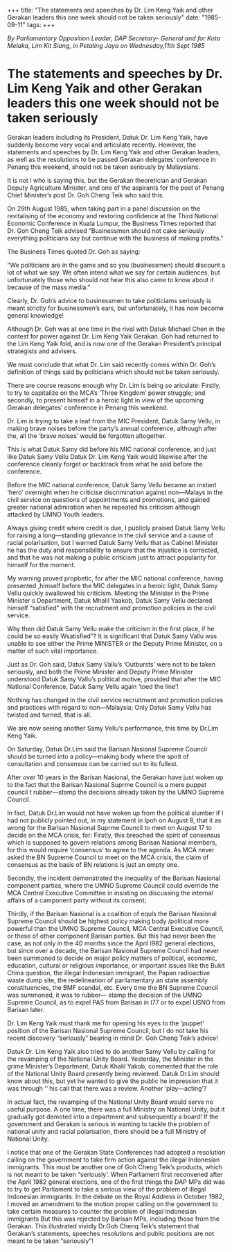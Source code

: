 +++ 
title: "The statements and speeches by Dr. Lim Keng Yaik and other Gerakan leaders this one week should not be taken seriously"
date: "1985-09-11"
tags:
+++

_By Parliamentary Opposition Leader, DAP Secretary- General and for Kota Melaka, Lim Kit Siang, in Petaling Jaya on Wednesday,11th Sept 1985_

# The statements and speeches by Dr. Lim Keng Yaik and other Gerakan leaders this one week should not be taken seriously

Gerakan leaders including its President, Datuk Dr. Lim Keng Yaik, have suddenly become very vocal and articulate recently. However, the statements and speeches by Dr. Lim Keng Yaik and other Gerakan leaders, as well as the resolutions to be passed Gerakan delegates’ conference in Penang this weekend, should not be taken seriously by Malaysians.</u>

It is not I who is saying this, but the Gerakan theoretician and Gerakan Deputy Agriculture Minister, and one of the aspirants for the post of Penang Chief Minister’s post Dr. Goh Cheng Teik who said this.

On 29th August 1985, when taking part in a panel discussion on the revitalising of the economy and restoring confidence at the Third National Economic Conference in Kuala Lumpur, the Business Times reported that Dr. Goh Cheng Teik advised “Businessmen should not cake seriously everything politicians say but continue with the business of making profits.”

The Business Times quoted Dr. Goh as saying:

“We politicians are in the game and so you (businessmen) should discount a lot of what we say. We often intend what we say for certain audiences, but unfortunately those who should not hear this also came to know about it because of the mass media.” 

Clearly, Dr. Goh’s advice to businessmen to take politiciams seriously is meant strictly for businessmen’s ears, but unfortunately, it has now become general knowledge!

Although Dr. Goh was at one time in the rival with Datuk Michael Chen in the contest for power against Dr. Lim Keng Yaik Gerakan. Goh had returned to the Lim Keng Yaik fold, and is now one of the Gerakan President’s principal strategists and advisers.

We must conclude that what Dr. Lim said recently comes within Dr. Goh’s definition of things said by politicians which should not be taken seriously.

There are course reasons enough why Dr. Lim is being so ariculate: Firstly, to try to capitalize on the MCA’s ‘Three Kingdom’ power struggle; and secondly, to present himself in a heroic light in view of the upcoming Gerakan delegates’ conference in Penang this weekend. 

Dr. Lim is trying to take a leaf from the MIC President, Datuk Samy Vellu, in making brave noises before the party’s annual conference, although after the, all the ‘brave noises’ would be forgotten altogether.

This is what Datuk Samy did before his MIC national conference, and just like Datuk Samy Vellu Datuk Dr. Lim Keng Yaik would likewise after the conference cleanly forget or backtrack from what he said before the conference.

Before the MIC national conference, Datuk Samy Vellu became an instant ‘hero’ overnight when he criticise discrimination against non—Malays in the civil service on questions of appointments and promotions, and gained greater national admiration when he repeated his criticism although attacked by UMNO Youth leaders.

Always giving credit where credit is due, I publicly praised Datuk Samy Vellu for raising a long—standing grievance in the civil service and a cause of racial polarisation, but I warned Datuk Samy Vellu that as Cabinet Minister he has the duty and responsibility to ensure that the injustice is corrected, and that he was not making a public criticism just to attract popularity for himself for the moment.

My warning proved propbetic, for after the MIC national conference, having presented ,himself before the MIC delegates in a heroic light, Datuk Samy Vellu quickly swallowed his criticism. Meeting the Minister in the Prime Minister s Department, Datuk Mhalil Yaakob, Datuk Samy Vellu declared himself “satisfied” with the recruitment and promotion policies in the civil service.

Why then did Datuk Samy Vellu make the criticism in the first place, if he could be so easily Wsatisfied”? It is significant that Datuk Samy Vallu was unable to see either the Prime MINISTER or the Deputy Prime Minister, on a matter of such vital importance. 

Just as Dr. Goh said, Datuk Samy Vallu’s ‘Outbursts’ were not to be taken seriously, and both the Prime Minister and Deputy Prime Minister understood Datuk Samy Vallu’s political motive, provided that after the MIC National Conference, Datuk Samy Vellu again ‘toed the line’!

Nothing has changed in the civil service recruitment and promotion policies and practices with regard to non—Malaysia; Only Datuk Samy Vellu has twisted and turned, that is all.

We are now seeing another Samy Vellu’s performance, this time by Dr.Lim Keng Yaik.

On Saturday, Datuk Dr.Lim said the Barisan Nasional Supreme Council should be turned into a policy—making body where the spirit of consultation and consensus can be carried out to its fullest.

After over 10 years in the Barisan Nasional, the Gerakan have just woken up to the fact that the Barisan Nasional Suprme Council is a mere puppet council t rubber—stamp the decisions already taken by the UMNO Supreme Council.

In fact, Datuk Dr.Lim would not have woken up from the political slumber if I had not publicly pointed out, in my statement in Ipoh on August 8, that it as wrong for the Barisan Nasional Suprme Council to meet on August 17 to decide on the MCA crisis, for: 
Firstly, this breached the spirit of consensus which is supposed to govern relations among Barisan Nasional members, for this would require ‘consensus’ to agree to the agenda. As MCA never asked the BN Supreme Council to meet on the MCA crisis, the claim of consensus as the basis of BN relations is just an empty one.

Secondly, the incident demonstrated the  inequality of the Barisan Nasional component parties, where the UMNO Supreme Council could override the MCA Central Executive Committee in insisting on discussing the internal affairs of a camponent party without its consent;

Thirdly, if the Barisan Nasional is a coalition of equls the Barisan Nasional Supreme Council should be highest policy making body /political more powerful than the UMNO Supreme Council, MCA Central Executive Council, or these of other component Barisan parties. But this had never been the case, as not only in the 40 months since the April l982 general elections, but since over a decade, the Barisan Nasional Supreme Council had never been summoned to decide on major policy matters of political, economic, education, cultural or religious importance, or important issues like the Bukit China question, the illegal Indonesian immigrant, the Papan radioactive waste dump site, the redelineation of parliamentary an state assembly constituencies, the BMF scandal, etc. Every time the BN Supreme Council was summoned, it was to rubber— stamp the decision of the UMNO Supreme Council, as to expel PAS from Barisan in l77 or to expel USNO from Barisan later.

Dr. Lim Keng Yaik must thank me for opening his eyes to the ‘puppet’ position of the Barisan Nasional Supreme Council, but I do not take his recent discovery “seriously” bearing in mind Dr. Goh Cheng Teik’s advice!

Datuk Dr. Lim Keng Yaik also tried to do another Samy Vellu by calling for the revamping of the National Unity Board. Yesterday, the Minister in the grime Minister’s Department, Datuk Khalil Yakob, commented that the role of the National Unity Board  presently being reviewed. Datuk Dr.Lim should know about this, but yet he wanted to give the public he impression that it was through ‘‘ his call that there was a review. Another ‘play—acting’?

In actual fact, the revamping of the National Unity Board would serve no useful purpose. A one time, there was a full Ministry on National Unity, but it gradually got demoted into a department and subsequently a board! If the government and Gerakan is serious in wanting to tackle the problem of national unity and racial polarisation, there should be a full Ministry of National Unity.

I notice that one of the Gerakan State Conferences had adopted a resolution calling on the government to take firm action against the illegal Indonesian immigrants. This must be another one of Goh Cheng Teik’s products, which is not meant to be taken “seriously’. When Parliament first reconvened after the April 1982 general elections, one of the first things the DAP MPs did was to try to get Parliament to take a serious view of the problem of illegal Indonesian immigrants. In the debate on the Royal Address in October 1982, I moved an amendment to the motion proper calling on the government to take certain measures to counter the problem of illegal Indonesian immigrants But this was rejected by Barisan MPs, including those from the Gerakan. This illustrated vividly Dr.Goh Chenq Teik’s statement that Gerakan’s statements, speeches resolutions and public positions are not meant to be taken “seriously”!
 
